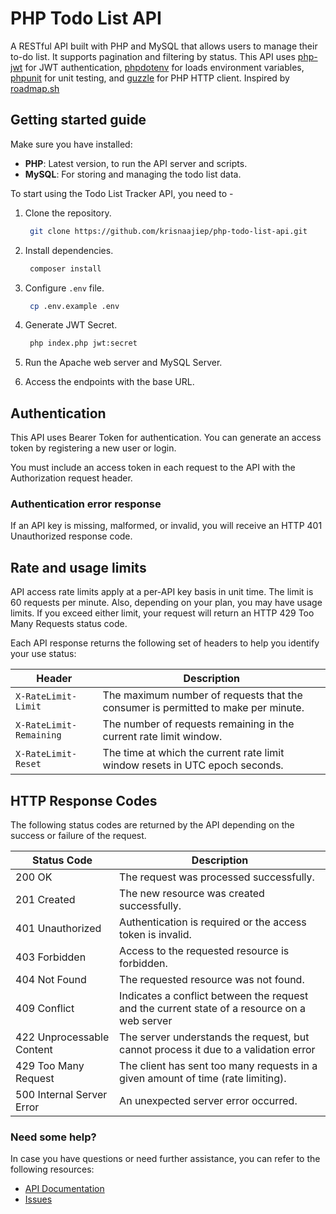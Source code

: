 # PHP Todo List API

A RESTful API built with PHP and MySQL that allows users to manage their to-do list. It supports pagination and filtering by status. This API uses [php-jwt](https://github.com/firebase/php-jwt) for JWT authentication, [phpdotenv](https://github.com/vlucas/phpdotenv) for loads environment variables, [phpunit](https://phpunit.de/index.html) for unit testing, and [guzzle](https://docs.guzzlephp.org/en/stable/index.html) for PHP HTTP client. Inspired by [roadmap.sh](https://roadmap.sh/projects/todo-list-api)

## **Getting started guide**

Make sure you have installed:

- **PHP**: Latest version, to run the API server and scripts.
- **MySQL**: For storing and managing the todo list data.

To start using the Todo List Tracker API, you need to -

1. Clone the repository.

   ```bash
    git clone https://github.com/krisnaajiep/php-todo-list-api.git

   ```

2. Install dependencies.

   ```bash
    composer install

   ```

3. Configure `.env` file.

   ```bash
    cp .env.example .env

   ```

4. Generate JWT Secret.

   ```bash
    php index.php jwt:secret

   ```

5. Run the Apache web server and MySQL Server.
6. Access the endpoints with the base URL.

## Authentication

This API uses Bearer Token for authentication. You can generate an access token by registering a new user or login.

You must include an access token in each request to the API with the Authorization request header.

### Authentication error response

If an API key is missing, malformed, or invalid, you will receive an HTTP 401 Unauthorized response code.

## Rate and usage limits

API access rate limits apply at a per-API key basis in unit time. The limit is 60 requests per minute. Also, depending on your plan, you may have usage limits. If you exceed either limit, your request will return an HTTP 429 Too Many Requests status code.

Each API response returns the following set of headers to help you identify your use status:

| Header                  | Description                                                                       |
| ----------------------- | --------------------------------------------------------------------------------- |
| `X-RateLimit-Limit`     | The maximum number of requests that the consumer is permitted to make per minute. |
| `X-RateLimit-Remaining` | The number of requests remaining in the current rate limit window.                |
| `X-RateLimit-Reset`     | The time at which the current rate limit window resets in UTC epoch seconds.      |

## HTTP Response Codes

The following status codes are returned by the API depending on the success or failure of the request.

| Status Code               | Description                                                                                  |
| ------------------------- | -------------------------------------------------------------------------------------------- |
| 200 OK                    | The request was processed successfully.                                                      |
| 201 Created               | The new resource was created successfully.                                                   |
| 401 Unauthorized          | Authentication is required or the access token is invalid.                                   |
| 403 Forbidden             | Access to the requested resource is forbidden.                                               |
| 404 Not Found             | The requested resource was not found.                                                        |
| 409 Conflict              | Indicates a conflict between the request and the current state of a resource on a web server |
| 422 Unprocessable Content | The server understands the request, but cannot process it due to a validation error          |
| 429 Too Many Request      | The client has sent too many requests in a given amount of time (rate limiting).             |
| 500 Internal Server Error | An unexpected server error occurred.                                                         |

### **Need some help?**

In case you have questions or need further assistance, you can refer to the following resources:

- [API Documentation](https://documenter.getpostman.com/view/37187730/2sAY52dLAH)
- [Issues](https://github.com/krisnaajiep/php-todo-list-api/issues)

